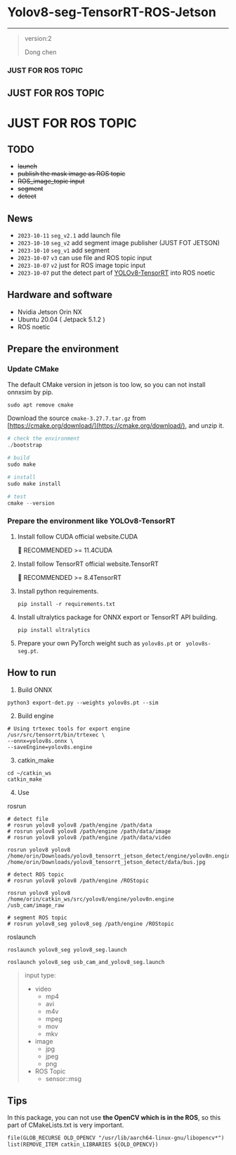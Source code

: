 # Yolov8-seg-TensorRT-ROS-Jetson
---

> version:2
> 
> Dong chen

### JUST FOR ROS TOPIC

## JUST FOR ROS TOPIC

# JUST FOR ROS TOPIC

## TODO

- ~~launch~~
- ~~publish the mask image as ROS topic~~
- ~~ROS_image_topic input~~
- ~~segment~~
- ~~detect~~

## News

- `2023-10-11` `seg_v2.1` add launch file
- `2023-10-10` `seg_v2` add segment image publisher (JUST FOT JETSON)
- `2023-10-10` `seg_v1` add segment
- `2023-10-07` `v3` can use file and ROS topic input
- `2023-10-07` `v2` just for ROS image topic input
- `2023-10-07` put the detect part of [YOLOv8-TensorRT](https://github.com/triple-Mu/YOLOv8-TensorRT) into ROS noetic 

## Hardware and software

- Nvidia Jetson Orin NX
- Ubuntu 20.04 ( Jetpack 5.1.2 )
- ROS noetic

## Prepare the environment

### Update CMake

The default CMake version in jetson is too low, so you can not install onnxsim by pip.

```powershell
sudo apt remove cmake
```

Download the source `cmake-3.27.7.tar.gz` from [https://cmake.org/download/](https://cmake.org/download/), and unzip it.

```powershell
# check the environment
./bootstrap

# build
sudo make

# install
sudo make install

# test
cmake --version
```

### Prepare the environment like YOLOv8-TensorRT

1. Install follow CUDA official website.CUDA
   
   🚀 RECOMMENDED >= 11.4CUDA

2. Install follow TensorRT official website.TensorRT

    🚀 RECOMMENDED >= 8.4TensorRT

3. Install python requirements.

    ```
    pip install -r requirements.txt
    ```

4. Install ultralytics package for ONNX export or TensorRT API building.

    ```
    pip install ultralytics
    ```

5. Prepare your own PyTorch weight such as `yolov8s.pt` or ` yolov8s-seg.pt`.

## How to run

1. Build ONNX

```
python3 export-det.py --weights yolov8s.pt --sim
```

2. Build engine

```
# Using trtexec tools for export engine
/usr/src/tensorrt/bin/trtexec \
--onnx=yolov8s.onnx \
--saveEngine=yolov8s.engine
```

3. catkin_make

```
cd ~/catkin_ws
catkin_make
```

4. Use

rosrun

```
# detect file
# rosrun yolov8 yolov8 /path/engine /path/data 
# rosrun yolov8 yolov8 /path/engine /path/data/image
# rosrun yolov8 yolov8 /path/engine /path/data/video

rosrun yolov8 yolov8 /home/orin/Downloads/yolov8_tensorrt_jetson_detect/engine/yolov8n.engine /home/orin/Downloads/yolov8_tensorrt_jetson_detect/data/bus.jpg

# detect ROS topic
# rosrun yolov8 yolov8 /path/engine /ROStopic

rosrun yolov8 yolov8 /home/orin/catkin_ws/src/yolov8/engine/yolov8n.engine /usb_cam/image_raw

# segment ROS topic
# rosrun yolov8_seg yolov8_seg /path/engine /ROStopic
```

roslaunch

```
roslaunch yolov8_seg yolov8_seg.launch

roslaunch yolov8_seg usb_cam_and_yolov8_seg.launch
```

> input type:
> - video
>   - mp4
>   - avi
>   - m4v
>   - mpeg
>   - mov
>   - mkv
> - image
>   - jpg
>   - jpeg
>   - png
> - ROS Topic
>   - sensor::msg


## Tips

In this package, you can not use **the OpenCV which is in the ROS**, so this part of CMakeLists.txt is very important.

```txt
file(GLOB_RECURSE OLD_OPENCV "/usr/lib/aarch64-linux-gnu/libopencv*")
list(REMOVE_ITEM catkin_LIBRARIES ${OLD_OPENCV})
```
